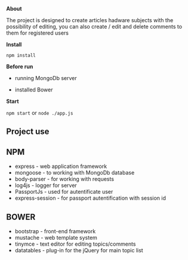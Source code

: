 **About**

The project is designed to create articles hadware subjects with the possibility of editing, you can also create / edit and delete comments to them for registered users

**Install**

`npm install`


**Before run**

* running MongoDb server

* installed Bower


**Start**

`npm start` or `node ./app.js`

**Project use**
- 
**NPM**
- 

* express - web application framework
* mongoose - to working with MongoDb database
* body-parser - for working with requests
* log4js - logger for server
* PassportJs - used for autentificate user
* express-session - for passport autentification with session id

**BOWER**
- 
* bootstrap - front-end framework
* mustache - web template system
* tinymce - text editor for editing topics/comments
* datatables - plug-in for the jQuery for main topic list
